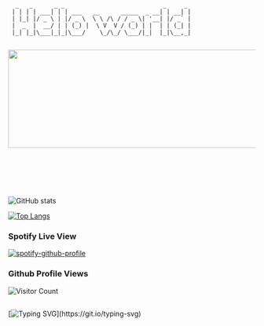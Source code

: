 ```
  _   _      _ _                            _     _ 
 | | | | ___| | | ___   __      _____  _ __| | __| |
 | |_| |/ _ \ | |/ _ \  \ \ /\ / / _ \| '__| |/ _` |
 |  _  |  __/ | | (_) |  \ V  V / (_) | |  | | (_| |
 |_| |_|\___|_|_|\___/    \_/\_/ \___/|_|  |_|\__,_|
                                                    
```
<img align="center" width="900" height="200" src="https://media.giphy.com/media/g1G1FpVnYCTtaTXWWm/giphy.gif" />
<br/>
<br/>
<br/>
<br/>
<br/>
<br/>

![GitHub stats](https://github-readme-stats.vercel.app/api?username=ComlanGiovanni&show_icons=true&theme=dark)

[![Top Langs](https://github-readme-stats.vercel.app/api/top-langs/?username=ComlanGiovanni&layout=compact&theme=dark)](https://github.com/anuraghazra/github-readme-stats)

### Spotify Live View

[![spotify-github-profile](https://spotify-github-profile.vercel.app/api/view?uid=11169899709&cover_image=true&theme=novatorem&bar_color=53b14f&bar_color_cover=false)](https://spotify-github-profile.vercel.app/api/view?uid=11169899709&redirect=true)

### Github Profile Views

![Visitor Count](https://profile-counter.glitch.me/ComlanGiovanni/count.svg)
##
[![Typing SVG](https://readme-typing-svg.herokuapp.com?duration=9999&color=4EF702&lines=Follow+the+white+rabbit...)](https://git.io/typing-svg)

<!---
https://giphy.com/
https://readme-typing-svg.herokuapp.com/demo/
https://patorjk.com/software/taag/#p=display&f=Graffiti&t=Type%20Something%20
https://github.com/kittinan/spotify-github-profile

--->